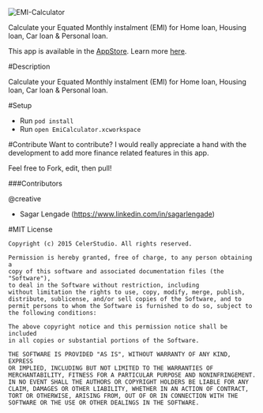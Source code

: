 ![EMI-Calculator](https://raw.githubusercontent.com/tirupati17/loan-emi-calculator-clean-swift/master/EmiCalculator/Resources/iphone_5s.png)

Calculate your Equated Monthly instalment (EMI) for Home loan, Housing loan, Car loan &amp; Personal loan.

This app is available in the [AppStore](https://itunes.apple.com/us/app/emi-calculator-for-home-personal/id1105890730?ls=1&mt=8). Learn more [here](http://www.celerstudio.com).

#Description

Calculate your Equated Monthly instalment (EMI) for Home loan, Housing loan, Car loan &amp; Personal loan.

#Setup
* Run ```pod install```
* Run ```open EmiCalculator.xcworkspace```

#Contribute
Want to contribute? I would really appreciate a hand with the development to add more finance related features in this app.

Feel free to Fork, edit, then pull!

###Contributors

@creative
- Sagar Lengade (https://www.linkedin.com/in/sagarlengade)

#MIT License

	Copyright (c) 2015 CelerStudio. All rights reserved.

	Permission is hereby granted, free of charge, to any person obtaining a
	copy of this software and associated documentation files (the "Software"),
	to deal in the Software without restriction, including
	without limitation the rights to use, copy, modify, merge, publish,
	distribute, sublicense, and/or sell copies of the Software, and to
	permit persons to whom the Software is furnished to do so, subject to
	the following conditions:

	The above copyright notice and this permission notice shall be included
	in all copies or substantial portions of the Software.

	THE SOFTWARE IS PROVIDED "AS IS", WITHOUT WARRANTY OF ANY KIND, EXPRESS
	OR IMPLIED, INCLUDING BUT NOT LIMITED TO THE WARRANTIES OF
	MERCHANTABILITY, FITNESS FOR A PARTICULAR PURPOSE AND NONINFRINGEMENT.
	IN NO EVENT SHALL THE AUTHORS OR COPYRIGHT HOLDERS BE LIABLE FOR ANY
	CLAIM, DAMAGES OR OTHER LIABILITY, WHETHER IN AN ACTION OF CONTRACT,
	TORT OR OTHERWISE, ARISING FROM, OUT OF OR IN CONNECTION WITH THE
	SOFTWARE OR THE USE OR OTHER DEALINGS IN THE SOFTWARE.
	

